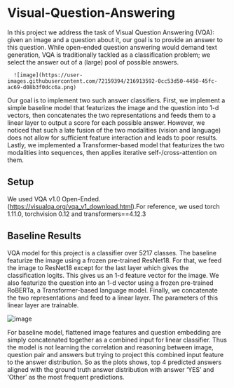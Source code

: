 # Visual-Question-Answering

In this project we address the task of Visual Question Answering (VQA): given an image and a question about it, our goal is to provide an answer to this question. While open-ended question answering would demand text generation, VQA is traditionally tackled as a classification problem; we select the answer out of a (large) pool of possible answers.

      ![image](https://user-images.githubusercontent.com/72159394/216913592-0cc53d50-4450-45fc-ac69-d08b3f0dcc6a.png)

Our goal is to implement two such answer classifiers. First, we implement a simple baseline model that featurizes the image and the question into 1-d vectors, then concatenates the two representations and feeds them to a linear layer to output a score for each possible answer. However, we noticed that such a late fusion of the two modalities (vision and language) does not allow for sufficient feature interaction and leads to poor results. Lastly, we implemented a Transformer-based model that featurizes the two modalities into sequences, then applies iterative self-/cross-attention on them.

## Setup
We used VQA v1.0 Open-Ended.(https://visualqa.org/vqa_v1_download.html).For reference, we used torch 1.11.0, torchvision 0.12 and transformers==4.12.3

## Baseline Results
VQA model for this project is a classifier over 5217 classes. The baseline featurize the image using a frozen pre-trained ResNet18. For that, we feed the image to ResNet18 except for the last layer which gives the classification logits. This gives us an 1-d feature vector for the image. We also featurize the question into an 1-d vector using a frozen pre-trained RoBERTa, a Transformer-based language model. Finally, we concatenate the two representations and feed to a linear layer. The parameters of this linear layer are trainable. 

![image](https://user-images.githubusercontent.com/72159394/216914814-9b8e9a26-ec82-435d-8d34-a2ea1174626c.png)

For baseline model, flattened image features and question embedding are simply concatenated together as a combined input for linear classifier. Thus the model is not learning the correlation and reasoning between image, question pair and answers but trying to project this combined input feature to the answer distribution. So as the plots shows, top 4 predicted answers aligned with the ground truth answer distribution with answer ‘YES’ and ‘Other’ as the most frequent predictions.
